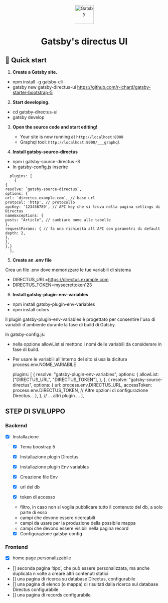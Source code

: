 <p align="center">
  <a href="https://www.gatsbyjs.com">
    <img alt="Gatsby" src="https://www.gatsbyjs.com/Gatsby-Monogram.svg" width="60" />
  </a>
</p>
<h1 align="center">
  Gatsby's directus UI
</h1>

## 🚀 Quick start

1.  **Create a Gatsby site.**

   -  npm install -g gatsby-cli
   -  gatsby new gatsby-directus-ui https://github.com/r-ichard/gatsby-starter-bootstrap-5

2.  **Start developing.**

   -  cd gatsby-directus-ui
   -  gatsby develop

3.  **Open the source code and start editing!**

    - Your site is now running at `http://localhost:8000`
    - Graphql tool: `http://localhost:8000/___graphql`

4.  **Install gatsby-source-directus**

- npm i gatsby-source-directus -S
- In gatsby-config.js inserire

```
  plugins: [
    {
{
resolve: `gatsby-source-directus`,
options: {
url: `directus.example.com`, // base url
protocol: 'http', // protocollo
apiKey: '123456789', // API key che si trova nella pagina settings di Directus
nameExceptions: {
posts: "Article", // cambiare nome alle tabelle
},
requestParams: { // fa una richiesta all'API con parametri di default
depth: 2,
},
},
},}
  ],

```

5. **Create an .env file**

Crea un file .env dove memorizzare le tue variabili di sistema

- DIRECTUS_URL=https://directus.example.com
- DIRECTUS_TOKEN=mysecrettoken123

6.  **Install gatsby-plugin-env-variables**

- npm install gatsby-plugin-env-variables
- npm install colors

Il plugin gatsby-plugin-env-variables è progettato per consentire l'uso di variabili d'ambiente durante la fase di build di Gatsby.

In gatsby-config.js:
- nella opzione allowList si mettono i nomi delle variabili da considerare in fase di build.
- Per usare le variabili all'interno del sito si usa la dicitura process.env.NOME_VARIABILE

    plugins: [
    {
    resolve: "gatsby-plugin-env-variables",
    options: {
    allowList: ["DIRECTUS_URL", "DIRECTUS_TOKEN"],
    },
    },
    {
    resolve: "gatsby-source-directus",
    options: {
    url: process.env.DIRECTUS_URL,
    accessToken: process.env.DIRECTUS_TOKEN,
    // Altre opzioni di configurazione Directus...
    },
    },
    // ... altri plugin ...
    ],

## STEP DI SVILUPPO

### Backend

- [x] Installazione

  - [x] Tema boostrap 5
  - [x] Installazione plugin Directus
  - [x] Installazione plugin Env variables
  - [x] Creazione file Env 
  
  - [x] url del db 
  - [x] token di accesso
  - filtro, in caso non si voglia pubblicare tutto il contenuto del db, a solo parte di esso
  - campi che devono essere ricercabili
  - campi da usare per la produzione della possibile mappa
  - campi che devono essere visibili nella pagina record 

  - [x] Configurazione gatsby-config

### Frontend

 - [x] home page personalizzabile
-  []  seconda pagina ‘tipo’, che può essere personalizzata, ma anche duplicata n volte a creare altri contenuti statici
-  []  una pagina di ricerca su database Directus, configurabile
-  []  una pagina di elenco (o mappa) di risultati dalla ricerca sul database Directus configurabile
-  []  una pagina di records configurabile
